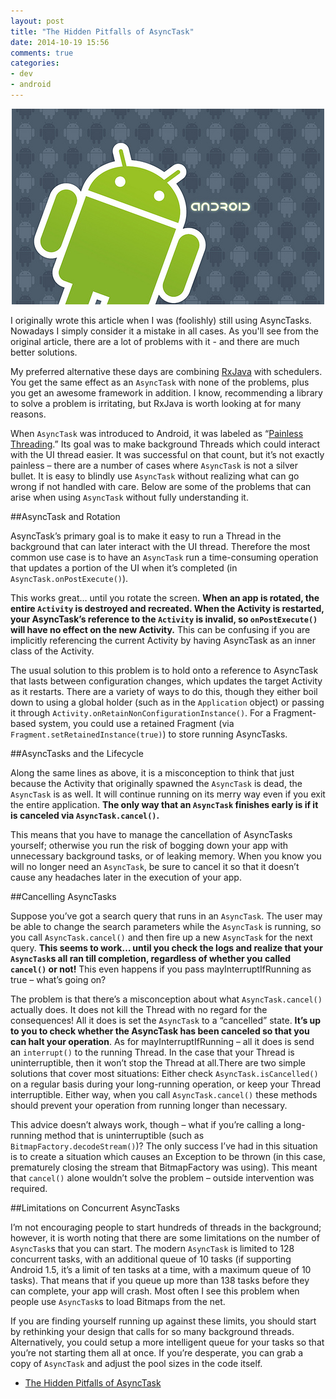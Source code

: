 ```yaml
---
layout: post
title: "The Hidden Pitfalls of AsyncTask"
date: 2014-10-19 15:56
comments: true
categories: 
- dev
- android
---
```

<p><center><img src="/images/android_logo.jpg"/></center></p>

I originally wrote this article when I was (foolishly) still using AsyncTasks. Nowadays I simply consider it a mistake in all cases. As you'll see from the original article, there are a lot of problems with it - and there are much better solutions.

My preferred alternative these days are combining [RxJava](https://github.com/Netflix/RxJava) with schedulers. You get the same effect as an ``AsyncTask`` with none of the problems, plus you get an awesome framework in addition. I know, recommending a library to solve a problem is irritating, but RxJava is worth looking at for many reasons.

When ``AsyncTask`` was introduced to Android, it was labeled as “[Painless Threading](http://android-developers.blogspot.com/2009/05/painless-threading.html).” Its goal was to make background Threads which could interact with the UI thread easier. It was successful on that count, but it’s not exactly painless – there are a number of cases where ``AsyncTask`` is not a silver bullet. It is easy to blindly use ``AsyncTask`` without realizing what can go wrong if not handled with care. Below are some of the problems that can arise when using ``AsyncTask`` without fully understanding it.

<!-- more -->

##AsyncTask and Rotation

AsyncTask’s primary goal is to make it easy to run a Thread in the background that can later interact with the UI thread. Therefore the most common use case is to have an ``AsyncTask`` run a time-consuming operation that updates a portion of the UI when it’s completed (in ``AsyncTask.onPostExecute()``).

This works great… until you rotate the screen. **When an app is rotated, the entire ``Activity`` is destroyed and recreated. When the Activity is restarted, your AsyncTask’s reference to the ``Activity`` is invalid, so ``onPostExecute()`` will have no effect on the new Activity.** This can be confusing if you are implicitly referencing the current Activity by having AsyncTask as an inner class of the Activity.

The usual solution to this problem is to hold onto a reference to AsyncTask that lasts between configuration changes, which updates the target Activity as it restarts. There are a variety of ways to do this, though they either boil down to using a global holder (such as in the ``Application`` object) or passing it through ``Activity.onRetainNonConfigurationInstance()``. For a Fragment-based system, you could use a retained Fragment (via ``Fragment.setRetainedInstance(true)``) to store running AsyncTasks.

##AsyncTasks and the Lifecycle

Along the same lines as above, it is a misconception to think that just because the Activity that originally spawned the ``AsyncTask`` is dead, the ``AsyncTask`` is as well. It will continue running on its merry way even if you exit the entire application. **The only way that an ``AsyncTask`` finishes early is if it is canceled via ``AsyncTask.cancel()``.**

This means that you have to manage the cancellation of AsyncTasks yourself; otherwise you run the risk of bogging down your app with unnecessary background tasks, or of leaking memory. When you know you will no longer need an ``AsyncTask``, be sure to cancel it so that it doesn’t cause any headaches later in the execution of your app.

##Cancelling AsyncTasks

Suppose you’ve got a search query that runs in an ``AsyncTask``. The user may be able to change the search parameters while the ``AsyncTask`` is running, so you call ``AsyncTask.cancel()`` and then fire up a new ``AsyncTask`` for the next query. **This seems to work… until you check the logs and realize that your ``AsyncTask``s all ran till completion, regardless of whether you called ``cancel()`` or not!** This even happens if you pass mayInterruptIfRunning as true – what’s going on?

The problem is that there’s a misconception about what ``AsyncTask.cancel()`` actually does. It does not kill the Thread with no regard for the consequences! All it does is set the ``AsyncTask`` to a “cancelled” state. **It’s up to you to check whether the AsyncTask has been canceled so that you can halt your operation**. As for mayInterruptIfRunning – all it does is send an ``interrupt()`` to the running Thread. In the case that your Thread is uninterruptible, then it won’t stop the Thread at all.There are two simple solutions that cover most situations: Either check ``AsyncTask.isCancelled()`` on a regular basis during your long-running operation, or keep your Thread interruptible. Either way, when you call ``AsyncTask.cancel()`` these methods should prevent your operation from running longer than necessary.

This advice doesn’t always work, though – what if you’re calling a long-running method that is uninterruptible (such as ``BitmapFactory.decodeStream()``)? The only success I’ve had in this situation is to create a situation which causes an Exception to be thrown (in this case, prematurely closing the stream that BitmapFactory was using). This meant that ``cancel()`` alone wouldn’t solve the problem – outside intervention was required.

##Limitations on Concurrent AsyncTasks

I’m not encouraging people to start hundreds of threads in the background; however, it is worth noting that there are some limitations on the number of ``AsyncTask``s that you can start. The modern ``AsyncTask`` is limited to 128 concurrent tasks, with an additional queue of 10 tasks (if supporting Android 1.5, it’s a limit of ten tasks at a time, with a maximum queue of 10 tasks). That means that if you queue up more than 138 tasks before they can complete, your app will crash. Most often I see this problem when people use ``AsyncTask``s to load Bitmaps from the net.

If you are finding yourself running up against these limits, you should start by rethinking your design that calls for so many background threads. Alternatively, you could setup a more intelligent queue for your tasks so that you’re not starting them all at once. If you’re desperate, you can grab a copy of ``AsyncTask`` and adjust the pool sizes in the code itself.

+ [The Hidden Pitfalls of AsyncTask](http://blog.danlew.net/2014/06/21/the-hidden-pitfalls-of-asynctask/)
